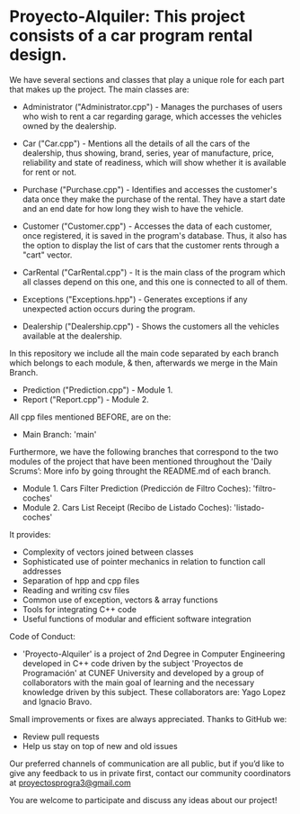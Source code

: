 # Proyecto-Alquiler: This project consists of a car program rental design.
We have several sections and classes that play a unique role for each part that makes up the project. 
The main classes are: 
- Administrator ("Administrator.cpp") - Manages the purchases of users who wish to rent a car regarding garage, which accesses the vehicles owned by the dealership. 

- Car ("Car.cpp") - Mentions all the details of all the cars of the dealership, thus showing, brand, series, year of manufacture, price, reliability and state of readiness, which will show whether it is available for rent or not.

- Purchase ("Purchase.cpp") - Identifies and accesses the customer's data once they make the purchase of the rental. They have a start date and an end date for how long they wish to have the vehicle.

- Customer ("Customer.cpp") - Accesses the data of each customer, once registered, it is saved in the program's database. Thus, it also has the option to display the list of cars that the customer rents through a "cart" vector. 

- CarRental ("CarRental.cpp") - It is the main class of the program which all classes depend on this one, and this one is connected to all of them.

- Exceptions ("Exceptions.hpp") - Generates exceptions if any unexpected action occurs during the program.

- Dealership ("Dealership.cpp") - Shows the customers all the vehicles available at the dealership.

In this repository we include all the main code separated by each branch which belongs to each module, & then, afterwards we merge in the Main Branch.
- Prediction ("Prediction.cpp") - Module 1.
- Report ("Report.cpp") - Module 2.

All cpp files mentioned BEFORE, are on the: 
- Main Branch: 'main'

Furthermore, we have the following branches that correspond to the two modules of the project that have been mentioned throughout the 'Daily Scrums’: More info by going throught the README.md of each branch.
- Module 1. Cars Filter Prediction (Predicción de Filtro Coches): 'filtro-coches'
- Module 2. Cars List Receipt (Recibo de Listado Coches): 'listado-coches'

It provides:

- Complexity of vectors joined between classes
- Sophisticated use of pointer mechanics in relation to function call addresses
- Separation of hpp and cpp files
- Reading and writing csv files
- Common use of exception, vectors & array functions
- Tools for integrating C++ code
- Useful functions of modular and efficient software integration

Code of Conduct: 
- 'Proyecto-Alquiler' is a project of 2nd Degree in Computer Engineering developed in C++ code driven by the subject 'Proyectos de Programación' at CUNEF University and developed by a group of collaborators with the main goal of learning and the necessary knowledge driven by this subject. These collaborators are: Yago Lopez and Ignacio Bravo.

Small improvements or fixes are always appreciated. Thanks to GitHub we:
- Review pull requests
- Help us stay on top of new and old issues

Our preferred channels of communication are all public, but if you’d like to give any feedback to us in private first, contact our community coordinators at proyectosprogra3@gmail.com

You are welcome to participate and discuss any ideas about our project!
